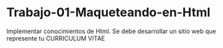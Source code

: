 # Trabajo-01-Maqueteando-en-Html
Implementar conocimientos de Html. Se debe desarrollar un sitio web que represente tu CURRICULUM VITAE
